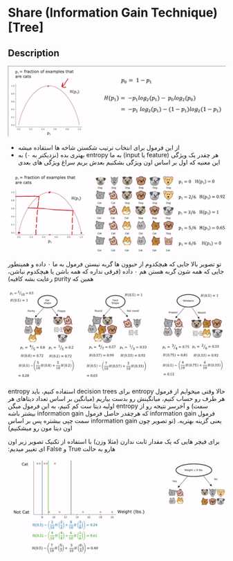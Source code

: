 # Share (Information Gain Technique) [Tree]

## Description

![](~share/image1.png)

- <span dir="rtl">از این فرمول برای انتخاب ترتیب شکستن شاخه ها استفاده میشه</span>
- <span dir="rtl">هر چقدر یک ویژگی (feature یا input) به ما entropy بهتری بده (نزدیکتر به ۰) به این معنیه که اول بر اساس اون ویژگی بشکنیم بعدش بریم سراغ ویژگی های بعدی</span>

![](~share/image4.png)

<span dir="rtl">تو تصویر بالا جایی که هیچکدوم از حیوون ها گربه نیستن فرمول به ما ۰ داده و همینطور جایی که همه شون گربه هستن هم ۰ داده (فرقی نداره که همه باشن یا هیچکدوم نباشن، همین که purity رعایت بشه کافیه)</span>

![](~share/image2.png)

<span dir="rtl">حالا وقتی میخوایم از فرمول entropy برای decision trees استفاده کنیم، باید entropy هر طرف رو حساب کنیم، میانگینش رو بدست بیاریم (میانگین بر اساس تعداد دیتاهای هر سمت) و آخرسر نتیجه رو از entropy اولیه دیتا ست کم کنیم، به این فرمول میگن فرمول information gain که هرچقدر حاصل فرمول information gain بیشتر باشه یعنی گزینه بهتریه. (تو تصویر چون information gain سمت چپی بیشتره پس بر اساس اون دیتا مون رو میشکنیم)</span>

<span dir="rtl">برای فیچر هایی که یک مقدار ثابت ندارن (مثلا وزن) با استفاده از تکنیک تصویر زیر اون هارو به حالت True و False ای تغییر میدیم:</span>

![](~share/image5.png)
